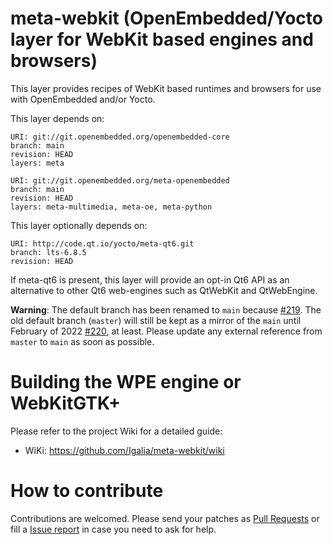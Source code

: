 meta-webkit (OpenEmbedded/Yocto layer for WebKit based engines and browsers)
============================================================================

This layer provides recipes of WebKit based runtimes and browsers for
use with OpenEmbedded and/or Yocto.

This layer depends on:

    URI: git://git.openembedded.org/openembedded-core
    branch: main
    revision: HEAD
    layers: meta

    URI: git://git.openembedded.org/meta-openembedded
    branch: main
    revision: HEAD
    layers: meta-multimedia, meta-oe, meta-python

This layer optionally depends on:

    URI: http://code.qt.io/yocto/meta-qt6.git
    branch: lts-6.8.5
    revision: HEAD

If meta-qt6 is present, this layer will provide an opt-in Qt6 API as an
alternative to other Qt6 web-engines such as QtWebKit and QtWebEngine.

**Warning**: The default branch has been renamed to `main` because
[#219](https://github.com/Igalia/meta-webkit/issues/219). The old default
branch (`master`) will still be kept as a mirror of the `main` until February
of 2022 [#220](https://github.com/Igalia/meta-webkit/issues/220), at least.
Please update any external reference from `master` to `main` as soon as
possible.

Building the WPE engine or WebKitGTK+
=====================================

Please refer to the project Wiki for a detailed guide:

   - WiKi: https://github.com/Igalia/meta-webkit/wiki

How to contribute
=====================================
Contributions are welcomed. Please send your patches as
[Pull Requests](https://github.com/Igalia/meta-webkit/pulls) or fill a
[Issue report](https://github.com/Igalia/meta-webkit/issues) in case you need
to ask for help.
